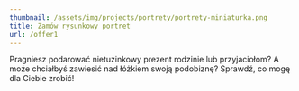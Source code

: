 ```yaml
---
thumbnail: /assets/img/projects/portrety/portrety-miniaturka.png
title: Zamów rysunkowy portret
url: /offer1
---
```


Pragniesz podarować nietuzinkowy prezent rodzinie lub przyjaciołom? A może chciałbyś zawiesić nad łóżkiem swoją podobiznę? Sprawdź, co mogę dla Ciebie zrobić!
